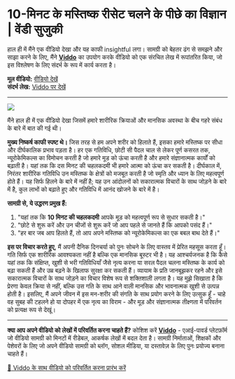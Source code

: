 # 10-मिनट के मस्तिष्क रीसेट चलने के पीछे का विज्ञान | वेंडी सुजुकी

हाल ही में मैंने एक वीडियो देखा और यह काफी insightful लगा। सामग्री को बेहतर ढंग से समझने और साझा करने के लिए, मैंने **[Viddo](https://viddo.pro/)** का उपयोग करके वीडियो को एक संरचित लेख में रूपांतरित किया, जो इस विश्लेषण के लिए संदर्भ के रूप में कार्य करता है।

**मूल वीडियो:** [वीडियो देखें](https://www.youtube.com/watch?v=GyZM0iFkl1Q)  
**संदर्भ लेख:** [Viddo पर देखें](https://viddo.pro/zh/video-result/34553fe7-4c38-49a5-b56a-255d5dda8ede)

---

![](https://www.youtube.com/embed/GyZM0iFkl1Q)

मैंने हाल ही में एक वीडियो देखा जिसमें हमारे शारीरिक क्रियाओं और मानसिक अवस्था के बीच गहरे संबंध के बारे में बात की गई थी।

**मुख्य निष्कर्ष काफी स्पष्ट थे।** जिस तरह से हम अपने शरीर को हिलाते हैं, इसका हमारे मस्तिष्क पर सीधा और दीर्घकालिक प्रभाव पड़ता है। हर एक गतिविधि, छोटी सी पैदल चाल से लेकर पूर्ण कसरत तक, न्यूरोकेमिकल्स का विमोचन करती है जो हमारे मूड को ऊंचा करती है और हमारे संज्ञानात्मक कार्यों को बढ़ाती है। यहां तक कि दस मिनट की चहलकदमी भी हमारे आत्मा को ऊंचा कर सकती है। दीर्घकाल में, निरंतर शारीरिक गतिविधि उन मस्तिष्क के क्षेत्रों को मजबूत करती है जो स्मृति और ध्यान के लिए महत्वपूर्ण होते हैं। यह सिर्फ हिलने के बारे में नहीं है; यह उन आंदोलनों को सकारात्मक विचारों के साथ जोड़ने के बारे में है, कुल लाभों को बढ़ाते हुए और गतिविधि में आनंद खोजने के बारे में है।

**सामग्री से, ये उद्धरण प्रमुख हैं:**

1. "यहां तक कि **10 मिनट की चहलकदमी** आपके मूड को महत्वपूर्ण रूप से सुधार सकती है।"  
2. "छोटे से शुरू करें और उन चीजों से शुरू करें जो आप पहले से जानते हैं कि आपको पसंद हैं।"  
3. "हर बार जब आप हिलते हैं, तो आप अपने मस्तिष्क को न्यूरोकेमिकल्स का एक बबल बाथ देते हैं।"

**इस पर विचार करते हुए,** मैं अपनी दैनिक दिनचर्या को पुनः सोचने के लिए वास्तव में प्रेरित महसूस करता हूँ। गति सिर्फ एक शारीरिक आवश्यकता नहीं है बल्कि एक मानसिक बूस्टर भी है। यह आश्चर्यजनक है कि कैसे यहां तक कि संक्षिप्त, खुशी से भरी गतिविधियाँ जैसे नृत्य करना या सरल पैदल चलना मस्तिष्क के कार्य को बढ़ा सकती हैं और उम्र बढ़ने के खिलाफ सुरक्षा कर सकती हैं। व्यायाम के प्रति जानबूझकर रहने और इसे सकारात्मक विचारों के साथ जोड़ने का विचार विशेष रूप से शक्तिशाली लगता है। यह मुझे सिखाता है कि प्रेरणा केवल क्रिया से नहीं, बल्कि उस गति के साथ आने वाली मानसिक और भावनात्मक खुशी से उत्पन्न होती है। इसलिए, मैं अपने जीवन में इस मन-शरीर की संगति के साथ प्रयोग करने के लिए उत्सुक हूँ - चाहे वह सुबह की टहलने हो या दोपहर में एक नृत्य का विराम - और मूड और संज्ञानात्मक तीक्ष्णता में परिवर्तन को प्रत्यक्ष रूप से देखूं।

---

**क्या आप अपने वीडियो को लेखों में परिवर्तित करना चाहते हैं?** कोशिश करें **[Viddo](https://viddo.pro/)** - एआई-पावर्ड प्लेटफ़ॉर्म जो वीडियो सामग्री को मिनटों में रीडेबल, आकर्षक लेखों में बदल देता है। सामग्री निर्माताओं, शिक्षकों और पेशेवरों के लिए जो अपने वीडियो सामग्री को ब्लॉग, सोशल मीडिया, या दस्तावेज़ के लिए पुनः प्रयोज्य बनाना चाहते हैं।

[🚀 Viddo के साथ वीडियो को परिवर्तित करना प्रारंभ करें](https://viddo.pro/)